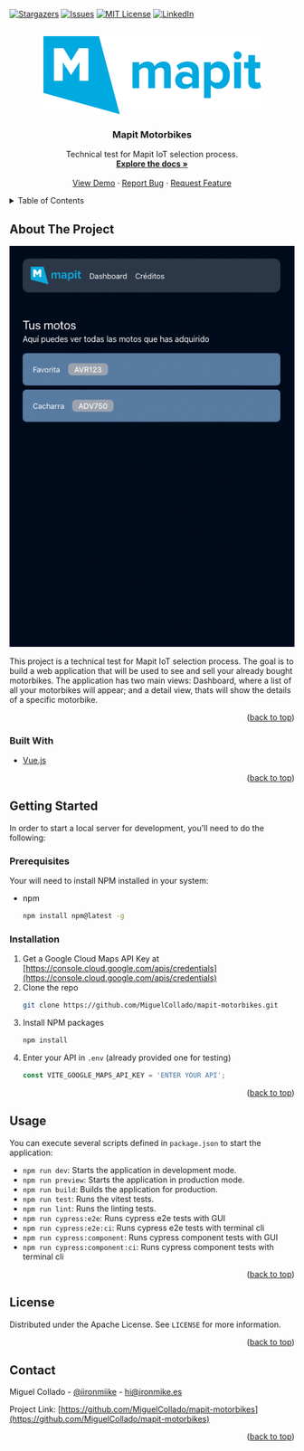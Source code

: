 <div id="top"></div>

[![Stargazers][stars-shield]][stars-url]
[![Issues][issues-shield]][issues-url]
[![MIT License][license-shield]][license-url]
[![LinkedIn][linkedin-shield]][linkedin-url]



<!-- PROJECT LOGO -->
<br />
<div align="center">
  <a href="https://github.com/MiguelCollado/mapit-motorbikes">
    <img src="public/images/logo.png" alt="Logo" width="385" height="138">
  </a>

<h3 align="center">Mapit Motorbikes</h3>

  <p align="center">
    Technical test for Mapit IoT selection process.
    <br />
    <a href="https://github.com/MiguelCollado/mapit-motorbikes"><strong>Explore the docs »</strong></a>
    <br />
    <br />
    <a href="https://github.com/MiguelCollado/mapit-motorbikes">View Demo</a>
    ·
    <a href="https://github.com/MiguelCollado/mapit-motorbikes/issues">Report Bug</a>
    ·
    <a href="https://github.com/MiguelCollado/mapit-motorbikes/issues">Request Feature</a>
  </p>
</div>



<!-- TABLE OF CONTENTS -->
<details>
  <summary>Table of Contents</summary>
  <ol>
    <li>
      <a href="#about-the-project">About The Project</a>
      <ul>
        <li><a href="#built-with">Built With</a></li>
      </ul>
    </li>
    <li>
      <a href="#getting-started">Getting Started</a>
      <ul>
        <li><a href="#prerequisites">Prerequisites</a></li>
        <li><a href="#installation">Installation</a></li>
      </ul>
    </li>
    <li><a href="#usage">Usage</a></li>
    <li><a href="#roadmap">Roadmap</a></li>
    <li><a href="#contributing">Contributing</a></li>
    <li><a href="#license">License</a></li>
    <li><a href="#contact">Contact</a></li>
    <li><a href="#acknowledgments">Acknowledgments</a></li>
  </ol>
</details>



<!-- ABOUT THE PROJECT -->
## About The Project

[![Product Name Screen Shot][product-screenshot]](https://mapit.ironmike.es)

This project is a technical test for Mapit IoT selection process. The goal is to build a web application that will be 
used to see and sell your already bought motorbikes. The application has two main views: Dashboard, where a list of all
your motorbikes will appear; and a detail view, thats will show the details of a specific motorbike.

<p align="right">(<a href="#top">back to top</a>)</p>



### Built With

* [Vue.js](https://vuejs.org/)

<p align="right">(<a href="#top">back to top</a>)</p>



<!-- GETTING STARTED -->
## Getting Started

In order to start a local server for development, you'll need to do the following:

### Prerequisites

Your will need to install NPM installed in your system:
* npm
  ```sh
  npm install npm@latest -g
  ```

### Installation

1. Get a Google Cloud Maps API Key at [https://console.cloud.google.com/apis/credentials](https://console.cloud.google.com/apis/credentials)
2. Clone the repo
   ```sh
   git clone https://github.com/MiguelCollado/mapit-motorbikes.git
   ```
3. Install NPM packages
   ```sh
   npm install
   ```
4. Enter your API in `.env` (already provided one for testing)
   ```js
   const VITE_GOOGLE_MAPS_API_KEY = 'ENTER YOUR API';
   ```

<p align="right">(<a href="#top">back to top</a>)</p>



<!-- USAGE EXAMPLES -->
## Usage

You can execute several scripts defined in `package.json` to start the application:

 - `npm run dev`: Starts the application in development mode.
 - `npm run preview`: Starts the application in production mode.
 - `npm run build`: Builds the application for production.
 - `npm run test`: Runs the vitest tests.
 - `npm run lint`: Runs the linting tests.
 - `npm run cypress:e2e`: Runs cypress e2e tests with GUI
 - `npm run cypress:e2e:ci`: Runs cypress e2e tests with terminal cli
 - `npm run cypress:component`: Runs cypress component tests with GUI
 - `npm run cypress:component:ci`: Runs cypress component tests with terminal cli

<p align="right">(<a href="#top">back to top</a>)</p>


<!-- LICENSE -->
## License

Distributed under the Apache License. See `LICENSE` for more information.

<p align="right">(<a href="#top">back to top</a>)</p>



<!-- CONTACT -->
## Contact

Miguel Collado - [@iironmiike](https://twitter.com/iironmiike) - hi@ironmike.es

Project Link: [https://github.com/MiguelCollado/mapit-motorbikes](https://github.com/MiguelCollado/mapit-motorbikes)

<p align="right">(<a href="#top">back to top</a>)</p>



<!-- MARKDOWN LINKS & IMAGES -->
<!-- https://www.markdownguide.org/basic-syntax/#reference-style-links -->
[stars-shield]: https://img.shields.io/github/stars/MiguelCollado/mapit-motorbikes.svg?style=for-the-badge
[stars-url]: https://github.com/MiguelCollado/mapit-motorbikes/stargazers
[issues-shield]: https://img.shields.io/github/issues/MiguelCollado/mapit-motorbikes.svg?style=for-the-badge
[issues-url]: https://github.com/MiguelCollado/mapit-motorbikes/issues
[license-shield]: https://img.shields.io/github/license/MiguelCollado/mapit-motorbikes.svg?style=for-the-badge
[license-url]: https://github.com/MiguelCollado/mapit-motorbikes/blob/master/LICENSE.txt
[linkedin-shield]: https://img.shields.io/badge/-LinkedIn-black.svg?style=for-the-badge&logo=linkedin&colorB=555
[linkedin-url]: https://linkedin.com/in/miguel-collado-dev
[product-screenshot]: public/images/screenshot.png
